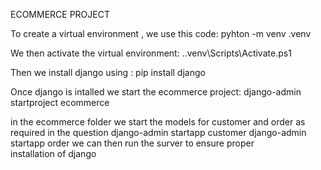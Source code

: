 ECOMMERCE PROJECT

To create a virtual environment , we use this code:
  pyhton  -m venv .venv

  We then activate the virtual environment:
    .\.venv\Scripts\Activate.ps1

Then we install django using :
  pip install django

Once django is intalled we start the ecommerce project:
  django-admin startproject ecommerce

in the ecommerce folder we start the models for customer and order as required in the question
      django-admin startapp customer
      django-admin startapp order
we can then run the surver to ensure proper installation of django

